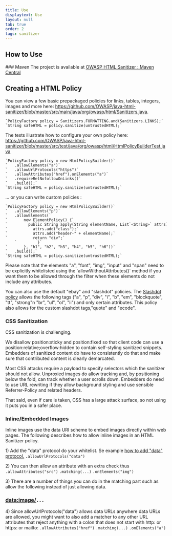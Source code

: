 ```yaml
---
title: Use
displaytext: Use
layout: null
tab: true
order: 2
tags: sanitizer
---
```



## How to Use

### Maven 
The project  is available at [OWASP HTML Sanitizer : Maven Central](https://search.maven.org/#search%7Cga%7C1%7Cowasp%20html%20sanitizer)


## Creating a HTML Policy
You can view a few basic prepackaged policies for links, tables, integers, images and more here:
<https://github.com/OWASP/java-html-sanitizer/blob/master/src/main/java/org/owasp/html/Sanitizers.java>.

    `PolicyFactory policy = Sanitizers.FORMATTING.and(Sanitizers.LINKS);`
    `String safeHTML = policy.sanitize(untrustedHTML);`

The tests illustrate how to configure your own policy here:
<https://github.com/OWASP/java-html-sanitizer/blob/master/src/test/java/org/owasp/html/HtmlPolicyBuilderTest.java>


    `PolicyFactory policy = new HtmlPolicyBuilder()`
    `   .allowElements("a")`
    `   .allowUrlProtocols("https")`
    `   .allowAttributes("href").onElements("a")`
    `   .requireRelNofollowOnLinks()`
    `   .build();`
    `String safeHTML = policy.sanitize(untrustedHTML);`

... or you can write custom policies : 

    `PolicyFactory policy = new HtmlPolicyBuilder()`
    `   .allowElements("p")`
    `   .allowElements(`
    `       new ElementPolicy() {`
    `         public String apply(String elementName, List`<String>` attrs) {`
    `           attrs.add("class");`
    `           attrs.add("header-" + elementName);`
    `           return "div";`
        `         }`
    `       }, "h1", "h2", "h3", "h4", "h5", "h6"))`
    `   .build();`
    `String safeHTML = policy.sanitize(untrustedHTML);`

Please note that the elements "a", "font", "img", "input" and "span" need to be explicitly whitelisted using the \`allowWithoutAttributes()\` method if you want them to be allowed through the filter when these elements do not include any attributes.

You can also use the default "ebay" and "slashdot" policies. 
The [Slashdot policy](https://github.com/OWASP/java-html-sanitizer/blob/master/src/main/java/org/owasp/html/examples/SlashdotPolicyExample.java) allows the following tags ("a", "p", "div", "i", "b", "em", "blockquote", "tt", "strong"n "br", "ul", "ol", "li") and only certain attributes. 
This policy also allows for the custom slashdot tags,"quote" and "ecode".

### CSS Sanitization

CSS sanitization is challenging.

We disallow position:sticky and position:fixed so that client code can use a position:relative;overflow:hidden to contain self-styling sanitized snippets. Embedders of sanitized content do have to consistently do that and make sure that contributed content is clearly demarcated.

Most CSS attacks require a payload to specify selectors which the sanitizer should not allow. Unproxied images do allow tracking and, by positioning below the fold, can track whether a user scrolls down.
Embedders do need to use URL rewriting if they allow background styling and use sensible Referrer-Policy and related headers.

That said, even if care is taken, CSS has a large attack surface, so not using it puts you in a safer place.

### Inline/Embedded Images

Inline images use the data URI scheme to embed images directly within web pages. The following describes how to allow inline images in an HTML Sanitizer policy.

1\) Add the "data" protocol do your whitelist. Se example [how to add "data" protocol.](https://static.javadoc.io/com.googlecode.owasp-java-html-sanitizer/owasp-java-html-sanitizer/20160628.1/org/owasp/html/HtmlPolicyBuilder.html#allowUrlProtocols)
    `.allowUrlProtocols("data")`

2\) You can then allow an attribute with an extra check thus
    `.allowAttributes("src")`
    `.matching(...)`
    `.onElements("img")`

3\) There are a number of things you can do in the matching part such as allow the following instead of just allowing data.

### <data:image/>`...`

4\) Since allowUrlProtocols("data") allows data URLs anywhere data URLs are allowed, you might want to also add a matcher to any other URL attributes that reject anything with a colon that does not start with http: or https: or mailto:
    `.allowAttributes("href")`
    `.matching(...)`
    `.onElements("a")`
